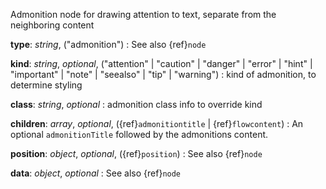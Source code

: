 Admonition node for drawing attention to text, separate from the neighboring content

__type__: _string_, ("admonition")
: See also {ref}`node`

__kind__: _string_, _optional_, ("attention" | "caution" | "danger" | "error" | "hint" | "important" | "note" | "seealso" | "tip" | "warning")
: kind of admonition, to determine styling

__class__: _string_, _optional_
: admonition class info to override kind

__children__: _array_, _optional_, ({ref}`admonitiontitle` | {ref}`flowcontent`)
: An optional `admonitionTitle` followed by the admonitions content.

__position__: _object_, _optional_, ({ref}`position`)
: See also {ref}`node`

__data__: _object_, _optional_
: See also {ref}`node`

